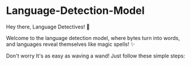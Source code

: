 # Language-Detection-Model
Hey there, Language Detectives! 👋

Welcome to the language detection model, where bytes turn into words, and languages reveal themselves like magic spells! ✨

Don't worry It's as easy as waving a wand! Just follow these simple steps:

